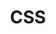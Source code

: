 ---
layout: tag-list
type: tag
title: CSS
slug: css
category: Frontend
sidebar: true
order: 2
description: >
   Algorithm study / Problem solutions
---